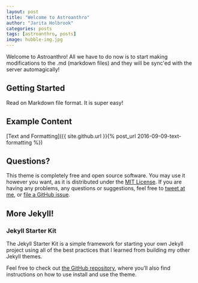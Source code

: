 ```yaml
---
layout: post
title: "Welcome to Astroanthro"
author: "Jarita Holbrook"
categories: posts 
tags: [astroanthro, posts]
image: hubble-img.jpg
---
```


Welcome to Astroanthro! All we have to do now is to start making modifications to the .md (markdown files) and they will be sync'ed with the server automagically!

## Getting Started

Read on Markdown file format. It is super easy!

## Example Content

[Text and Formatting]({{ site.github.url }}{% post_url 2016-09-09-text-formatting %})

## Questions?

This theme is completely free and open source software. You may use it however you want, as it is distributed under the [MIT License](http://choosealicense.com/licenses/mit/). If you are having any problems, any questions or suggestions, feel free to [tweet at me](https://twitter.com/intent/tweet?text=My%20question%20about%20Millennial;via=paululele), or [file a GitHub issue](https://github.com/lenpaul/Millennial/issues/new).

## More Jekyll!

### Jekyll Starter Kit

The Jekyll Starter Kit is a simple framework for starting your own Jekyll project using all of the best practices that I learned from building my other Jekyll themes.

Feel free to check out <a href="https://github.com/LeNPaul/jekyll-starter-kit" target="_blank">the GitHub repository</a>, where you’ll also find instructions on how to use install and use the theme.
